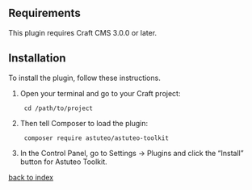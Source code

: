 ## Requirements

This plugin requires Craft CMS 3.0.0 or later.


## Installation

To install the plugin, follow these instructions.

1. Open your terminal and go to your Craft project:

        cd /path/to/project

2. Then tell Composer to load the plugin:

        composer require astuteo/astuteo-toolkit

3. In the Control Panel, go to Settings → Plugins and click the “Install” button for Astuteo Toolkit.

[back to index](../README.md) 